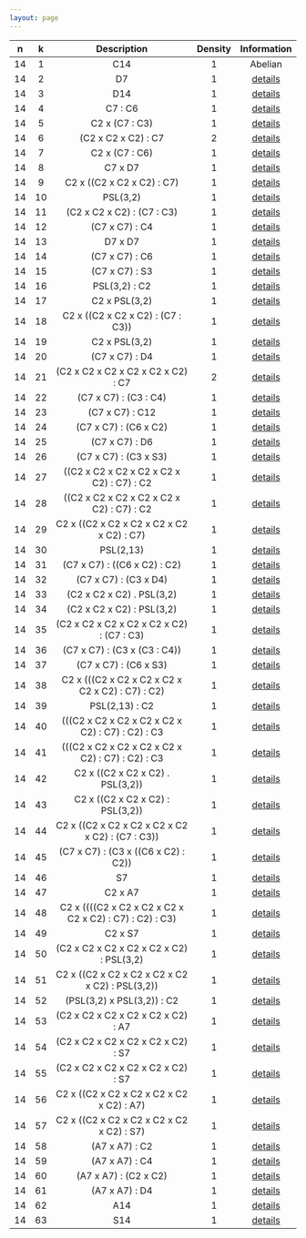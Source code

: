 ```yaml
---
layout: page
---
```


|n|k|Description|Density|Information|
 |:---:|:---:|:-----:|:-------:|:----------:|
|14|1|C14|1|Abelian|
|14|2|D7|1|[details](TransitiveGroup(14,2).txt)|
|14|3|D14|1|[details](TransitiveGroup(14,3).txt)|
|14|4|C7 : C6|1|[details](TransitiveGroup(14,4).txt)|
|14|5|C2 x (C7 : C3)|1|[details](TransitiveGroup(14,5).txt)|
|14|6|(C2 x C2 x C2) : C7|2|[details](TransitiveGroup(14,6).txt)|
|14|7|C2 x (C7 : C6)|1|[details](TransitiveGroup(14,7).txt)|
|14|8|C7 x D7|1|[details](TransitiveGroup(14,8).txt)|
|14|9|C2 x ((C2 x C2 x C2) : C7)|1|[details](TransitiveGroup(14,9).txt)|
|14|10|PSL(3,2)|1|[details](TransitiveGroup(14,10).txt)|
|14|11|(C2 x C2 x C2) : (C7 : C3)|1|[details](TransitiveGroup(14,11).txt)|
|14|12|(C7 x C7) : C4|1|[details](TransitiveGroup(14,12).txt)|
|14|13|D7 x D7|1|[details](TransitiveGroup(14,13).txt)|
|14|14|(C7 x C7) : C6|1|[details](TransitiveGroup(14,14).txt)|
|14|15|(C7 x C7) : S3|1|[details](TransitiveGroup(14,15).txt)|
|14|16|PSL(3,2) : C2|1|[details](TransitiveGroup(14,16).txt)|
|14|17|C2 x PSL(3,2)|1|[details](TransitiveGroup(14,17).txt)|
|14|18|C2 x ((C2 x C2 x C2) : (C7 : C3))|1|[details](TransitiveGroup(14,18).txt)|
|14|19|C2 x PSL(3,2)|1|[details](TransitiveGroup(14,19).txt)|
|14|20|(C7 x C7) : D4|1|[details](TransitiveGroup(14,20).txt)|
|14|21|(C2 x C2 x C2 x C2 x C2 x C2) : C7|2|[details](TransitiveGroup(14,21).txt)|
|14|22|(C7 x C7) : (C3 : C4)|1|[details](TransitiveGroup(14,22).txt)|
|14|23|(C7 x C7) : C12|1|[details](TransitiveGroup(14,23).txt)|
|14|24|(C7 x C7) : (C6 x C2)|1|[details](TransitiveGroup(14,24).txt)|
|14|25|(C7 x C7) : D6|1|[details](TransitiveGroup(14,25).txt)|
|14|26|(C7 x C7) : (C3 x S3)|1|[details](TransitiveGroup(14,26).txt)|
|14|27|((C2 x C2 x C2 x C2 x C2 x C2) : C7) : C2|1|[details](TransitiveGroup(14,27).txt)|
|14|28|((C2 x C2 x C2 x C2 x C2 x C2) : C7) : C2|1|[details](TransitiveGroup(14,28).txt)|
|14|29|C2 x ((C2 x C2 x C2 x C2 x C2 x C2) : C7)|1|[details](TransitiveGroup(14,29).txt)|
|14|30|PSL(2,13)|1|[details](TransitiveGroup(14,30).txt)|
|14|31|(C7 x C7) : ((C6 x C2) : C2)|1|[details](TransitiveGroup(14,31).txt)|
|14|32|(C7 x C7) : (C3 x D4)|1|[details](TransitiveGroup(14,32).txt)|
|14|33|(C2 x C2 x C2) . PSL(3,2)|1|[details](TransitiveGroup(14,33).txt)|
|14|34|(C2 x C2 x C2) : PSL(3,2)|1|[details](TransitiveGroup(14,34).txt)|
|14|35|(C2 x C2 x C2 x C2 x C2 x C2) : (C7 : C3)|1|[details](TransitiveGroup(14,35).txt)|
|14|36|(C7 x C7) : (C3 x (C3 : C4))|1|[details](TransitiveGroup(14,36).txt)|
|14|37|(C7 x C7) : (C6 x S3)|1|[details](TransitiveGroup(14,37).txt)|
|14|38|C2 x (((C2 x C2 x C2 x C2 x C2 x C2) : C7) : C2)|1|[details](TransitiveGroup(14,38).txt)|
|14|39|PSL(2,13) : C2|1|[details](TransitiveGroup(14,39).txt)|
|14|40|(((C2 x C2 x C2 x C2 x C2 x C2) : C7) : C2) : C3|1|[details](TransitiveGroup(14,40).txt)|
|14|41|(((C2 x C2 x C2 x C2 x C2 x C2) : C7) : C2) : C3|1|[details](TransitiveGroup(14,41).txt)|
|14|42|C2 x ((C2 x C2 x C2) . PSL(3,2))|1|[details](TransitiveGroup(14,42).txt)|
|14|43|C2 x ((C2 x C2 x C2) : PSL(3,2))|1|[details](TransitiveGroup(14,43).txt)|
|14|44|C2 x ((C2 x C2 x C2 x C2 x C2 x C2) : (C7 : C3))|1|[details](TransitiveGroup(14,44).txt)|
|14|45|(C7 x C7) : (C3 x ((C6 x C2) : C2))|1|[details](TransitiveGroup(14,45).txt)|
|14|46|S7|1|[details](TransitiveGroup(14,46).txt)|
|14|47|C2 x A7|1|[details](TransitiveGroup(14,47).txt)|
|14|48|C2 x ((((C2 x C2 x C2 x C2 x C2 x C2) : C7) : C2) : C3)|1|[details](TransitiveGroup(14,48).txt)|
|14|49|C2 x S7|1|[details](TransitiveGroup(14,49).txt)|
|14|50|(C2 x C2 x C2 x C2 x C2 x C2) : PSL(3,2)|1|[details](TransitiveGroup(14,50).txt)|
|14|51|C2 x ((C2 x C2 x C2 x C2 x C2 x C2) : PSL(3,2))|1|[details](TransitiveGroup(14,51).txt)|
|14|52|(PSL(3,2) x PSL(3,2)) : C2|1|[details](TransitiveGroup(14,52).txt)|
|14|53|(C2 x C2 x C2 x C2 x C2 x C2) : A7|1|[details](TransitiveGroup(14,53).txt)|
|14|54|(C2 x C2 x C2 x C2 x C2 x C2) : S7|1|[details](TransitiveGroup(14,54).txt)|
|14|55|(C2 x C2 x C2 x C2 x C2 x C2) : S7|1|[details](TransitiveGroup(14,55).txt)|
|14|56|C2 x ((C2 x C2 x C2 x C2 x C2 x C2) : A7)|1|[details](TransitiveGroup(14,56).txt)|
|14|57|C2 x ((C2 x C2 x C2 x C2 x C2 x C2) : S7)|1|[details](TransitiveGroup(14,57).txt)|
|14|58|(A7 x A7) : C2|1|[details](TransitiveGroup(14,58).txt)|
|14|59|(A7 x A7) : C4|1|[details](TransitiveGroup(14,59).txt)|
|14|60|(A7 x A7) : (C2 x C2)|1|[details](TransitiveGroup(14,60).txt)|
|14|61|(A7 x A7) : D4|1|[details](TransitiveGroup(14,61).txt)|
|14|62|A14|1|[details](TransitiveGroup(14,62).txt)|
|14|63|S14|1|[details](TransitiveGroup(14,63).txt)|
